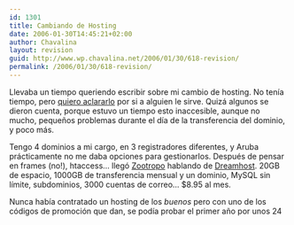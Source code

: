 ```yaml
---
id: 1301
title: Cambiando de Hosting
date: 2006-01-30T14:45:21+02:00
author: Chavalina
layout: revision
guid: http://www.wp.chavalina.net/2006/01/30/618-revision/
permalink: /2006/01/30/618-revision/
---
```

Llevaba un tiempo queriendo escribir sobre mi cambio de hosting. No ten&iacute;a tiempo, pero <a href="http://www.media-vida.net/vertema.php?fid=9&#038;tid=197818" target="_blank">quiero aclararlo</a> por si a alguien le sirve. Quiz&aacute; algunos se dieron cuenta, porque estuvo un tiempo esto inaccesible, aunque no mucho, peque&ntilde;os problemas durante el d&iacute;a de la transferencia del dominio, y poco m&aacute;s.

Tengo 4 dominios a mi cargo, en 3 registradores diferentes, y Aruba pr&aacute;cticamente no me daba opciones para gestionarlos. Despu&eacute;s de pensar en frames (no!), htaccess&#8230; lleg&oacute; <a href="http://mundogeek.net/" target="_blank">Zootropo</a> hablando de <a href="http://www.dreamhost.com/r.cgi?chavalina" target="_blank">Dreamhost</a>. 20GB de espacio, 1000GB de transferencia mensual y un dominio, MySQL sin l&iacute;mite, subdominios, 3000 cuentas de correo&#8230; $8.95 al mes.

Nunca hab&iacute;a contratado un hosting de los _buenos_ pero con uno de los c&oacute;digos de promoci&oacute;n que dan, se pod&iacute;a probar el primer a&ntilde;o por unos 24